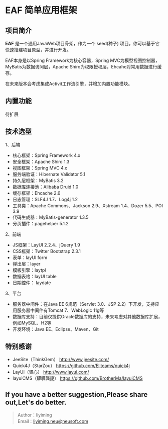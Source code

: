 # EAF 简单应用框架

## 项目简介

**EAF** 是一个通用JavaWeb项目骨架，作为一个 seed(种子) 项目，你可以基于它快速搭建项目原型，并进行开发。

EAF本身是以Spring Framework为核心容器，Spring MVC为模型视图控制器，MyBatis为数据访问层，Apache Shiro为权限授权层，Ehcahe对常用数据进行缓存。

在未来版本会考虑集成Activit工作流引擎，并增加内置功能模块。

## 内置功能

待扩展

## 技术选型

1、后端

* 核心框架：Spring Framework 4.x
* 安全框架：Apache Shiro 1.3
* 视图框架：Spring MVC 4.x
* 服务端验证：Hibernate Validator 5.1
* 持久层框架：MyBatis 3.2
* 数据库连接池：Alibaba Druid 1.0
* 缓存框架：Ehcache 2.6
* 日志管理：SLF4J 1.7、Log4j 1.2
* 工具类：Apache Commons、Jackson 2.9、Xstream 1.4、Dozer 5.5、POI 3.9
* 代码生成器：MyBatis-generator 1.3.5
* 分页插件：pagehelper 5.1.2

2、前端

* JS框架：LayUI 2.2.4、jQuery 1.9
* CSS框架：Twitter Bootstrap 2.3.1
* 表单：layUI form
* 弹出层：layer
* 模板引擎：laytpl
* 数据表格：layUI table
* 日期控件： laydate

3、平台

* 服务器中间件：在Java EE 6规范（Servlet 3.0、JSP 2.2）下开发，支持应用服务器中间件有Tomcat 7、WebLogic 11g等
* 数据库支持：目前仅提供Oracle数据库的支持，未来考虑对其他数据库扩展，例如MySQL、H2等
* 开发环境：Java EE、Eclipse、Maven、Git

## 特别感谢

* JeeSite（ThinkGem）    http://www.jeesite.com/
* Quick4J（StarZou）       https://github.com/Eliteams/quick4j
* LayUI（贤心）                  http://www.layui.com/
* layuiCMS（驊驊龔頾）   https://github.com/BrotherMa/layuiCMS

## If you have a better suggestion,Please share out,Let's do better.
> Author：liyiming  
> Email：liyiming.neu@neusoft.com 